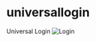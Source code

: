 # universallogin
Universal Login
![Login](https://user-images.githubusercontent.com/24762399/144814389-30ea9dec-28fa-4bbb-9984-990c69a8af85.png)
